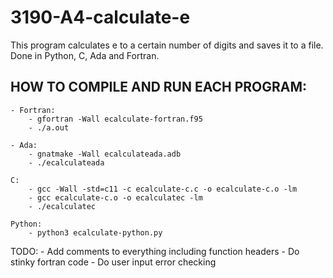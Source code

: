 # 3190-A4-calculate-e

This program calculates e to a certain number of digits and saves it to a file. Done in Python, C, Ada and Fortran.

## HOW TO COMPILE AND RUN EACH PROGRAM:
	- Fortran:    
		- gfortran -Wall ecalculate-fortran.f95 
		- ./a.out

	- Ada:
		- gnatmake -Wall ecalculateada.adb
		- ./ecalculateada

	C:
		- gcc -Wall -std=c11 -c ecalculate-c.c -o ecalculate-c.o -lm
		- gcc ecalculate-c.o -o ecalculatec -lm
		- ./ecalculatec

	Python: 
		- python3 ecalculate-python.py



TODO:
	- Add comments to everything including function headers
	- Do stinky fortran code
	- Do user input error checking
